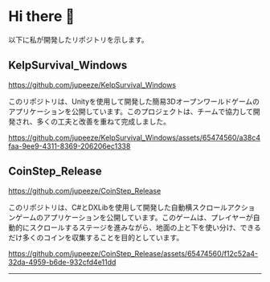 # Hi there 👋

以下に私が開発したリポジトリを示します。

## KelpSurvival_Windows

https://github.com/jupeeze/KelpSurvival_Windows

このリポジトリは、Unityを使用して開発した簡易3Dオープンワールドゲームのアプリケーションを公開しています。このプロジェクトは、チームで協力して開発され、多くの工夫と改善を重ねて完成しました。

https://github.com/jupeeze/KelpSurvival_Windows/assets/65474560/a38c4faa-9ee9-4311-8369-206206ec1338

## CoinStep_Release

https://github.com/jupeeze/CoinStep_Release

このリポジトリは、C#とDXLibを使用して開発した自動横スクロールアクションゲームのアプリケーションを公開しています。このゲームは、プレイヤーが自動的にスクロールするステージを進みながら、地面の上と下を使い分け、できるだけ多くのコインを収集することを目的としています。

https://github.com/jupeeze/CoinStep_Release/assets/65474560/f12c52a4-32da-4959-b6de-932cfd4e11dd

---


<!--
**jupeeze/jupeeze** is a ✨ _special_ ✨ repository because its `README.md` (this file) appears on your GitHub profile.

Here are some ideas to get you started:

- 🔭 I’m currently working on ...
- 🌱 I’m currently learning ...
- 👯 I’m looking to collaborate on ...
- 🤔 I’m looking for help with ...
- 💬 Ask me about ...
- 📫 How to reach me: ...
- 😄 Pronouns: ...
- ⚡ Fun fact: ...
-->
